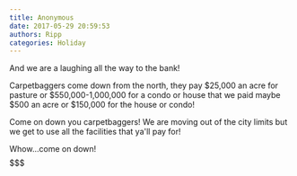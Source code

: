 ```yaml
---
title: Anonymous
date: 2017-05-29 20:59:53
authors: Ripp
categories: Holiday
---
```


 And we are a laughing all the way to the bank! 

Carpetbaggers come down from the north, they pay $25,000 an acre for pasture or $550,000-1,000,000 for a condo or house that we paid maybe $500 an acre or $150,000 for the house or condo!

Come on down you carpetbaggers! We are moving out of the city limits but we get to use all the facilities that ya'll pay for! 

Whow...come on down! $$$$$$$$$$$$$$$